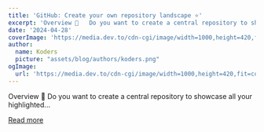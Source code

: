```yaml
---
title: 'GitHub: Create your own repository landscape ⭐️'
excerpt: 'Overview 👋   Do you want to create a central repository to showcase all your highlighted...'
date: '2024-04-28'
coverImage: 'https://media.dev.to/cdn-cgi/image/width=1000,height=420,fit=cover,gravity=auto,format=auto/https%3A%2F%2Fdev-to-uploads.s3.amazonaws.com%2Fuploads%2Farticles%2Flxm0q8jdqwcay7pruq2k.png'
author:
  name: Koders
  picture: "assets/blog/authors/koders.png"
ogImage:
  url: 'https://media.dev.to/cdn-cgi/image/width=1000,height=420,fit=cover,gravity=auto,format=auto/https%3A%2F%2Fdev-to-uploads.s3.amazonaws.com%2Fuploads%2Farticles%2Flxm0q8jdqwcay7pruq2k.png'
---
```


Overview 👋   Do you want to create a central repository to showcase all your highlighted...

[Read more](https://dev.to/tungbq/github-create-your-own-repository-landscape-16i5)
